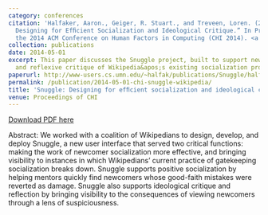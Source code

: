```yaml
---
category: conferences
citation: 'Halfaker, Aaron., Geiger, R. Stuart., and Treveen, Loren. (2014). “Snuggle:
  Designing for Efﬁcient Socialization and Ideological Critique.” In Proceedings of
  the 2014 ACM Conference on Human Factors in Computing (CHI 2014). <a href="http://www-users.cs.umn.edu/~halfak/publications/Snuggle/halfaker14snuggle-personal.pdf">http://www-users.cs.umn.edu/~halfak/publications/Snuggle/halfaker14snuggle-personal.pdf</a>'
collection: publications
date: 2014-05-01
excerpt: This paper discusses the Snuggle project, built to support newcomer socialization
  and reflexive critique of Wikipedia&apos;s existing socialization processes.
paperurl: http://www-users.cs.umn.edu/~halfak/publications/Snuggle/halfaker14snuggle-personal.pdf
permalink: /publication/2014-05-01-chi-snuggle-wikipedia/
title: 'Snuggle: Designing for efﬁcient socialization and ideological critique'
venue: Proceedings of CHI
---
```


<a href='http://www-users.cs.umn.edu/~halfak/publications/Snuggle/halfaker14snuggle-personal.pdf'>Download PDF here</a>

Abstract: We worked with a coalition of Wikipedians to design, develop, and deploy Snuggle, a new user interface that served two critical functions: making the work of newcomer socialization more effective, and bringing visibility to instances in which Wikipedians’ current practice of gatekeeping socialization breaks down. Snuggle supports positive socialization by helping mentors quickly find newcomers whose good-faith mistakes were reverted as damage. Snuggle also supports ideological critique and reflection by bringing visibility to the consequences of viewing newcomers through a lens of suspiciousness.